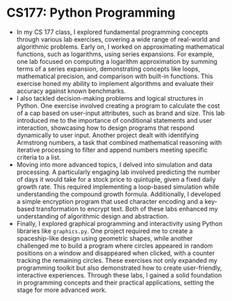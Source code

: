 # CS177: Python Programming
+ In my CS 177 class, I explored fundamental programming concepts through various lab exercises, covering a wide range of real-world and algorithmic problems. Early on, I worked on approximating mathematical functions, such as logarithms, using series expansions. For example, one lab focused on computing a logarithm approximation by summing terms of a series expansion, demonstrating concepts like loops, mathematical precision, and comparison with built-in functions. This exercise honed my ability to implement algorithms and evaluate their accuracy against known benchmarks.
+ I also tackled decision-making problems and logical structures in Python. One exercise involved creating a program to calculate the cost of a cap based on user-input attributes, such as brand and size. This lab introduced me to the importance of conditional statements and user interaction, showcasing how to design programs that respond dynamically to user input. Another project dealt with identifying Armstrong numbers, a task that combined mathematical reasoning with iterative processing to filter and append numbers meeting specific criteria to a list.
+ Moving into more advanced topics, I delved into simulation and data processing. A particularly engaging lab involved predicting the number of days it would take for a stock price to quintuple, given a fixed daily growth rate. This required implementing a loop-based simulation while understanding the compound growth formula. Additionally, I developed a simple encryption program that used character encoding and a key-based transformation to encrypt text. Both of these labs enhanced my understanding of algorithmic design and abstraction.
+ Finally, I explored graphical programming and interactivity using Python libraries like `graphics.py`. One project required me to create a spaceship-like design using geometric shapes, while another challenged me to build a program where circles appeared in random positions on a window and disappeared when clicked, with a counter tracking the remaining circles. These exercises not only expanded my programming toolkit but also demonstrated how to create user-friendly, interactive experiences. Through these labs, I gained a solid foundation in programming concepts and their practical applications, setting the stage for more advanced work.
